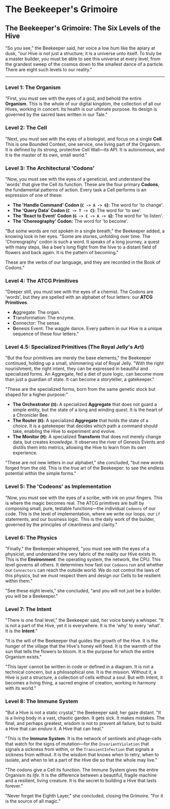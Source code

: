 # The Beekeeper's Grimoire

## The Beekeeper's Grimoire: The Six Levels of the Hive

"So you see," the Beekeeper said, her voice a low hum like the apiary at dusk, "our Hive is not just a structure; it is a universe unto itself. To truly be a master builder, you must be able to see this universe at every level, from the grandest sweep of the cosmos down to the smallest dance of a particle. There are eight such levels to our reality."

---

### Level 1: The Organism

"First, you must see with the eyes of a god, and behold the entire **Organism**. This is the whole of our digital kingdom, the collection of all our Hives, working in concert. Its health is our ultimate purpose. Its design is governed by the sacred laws written in our Tale."

### Level 2: The Cell

"Next, you must see with the eyes of a biologist, and focus on a single **Cell**. This is one Bounded Context, one service, one living part of the Organism. It is defined by its strong, protective Cell Wall—its API. It is autonomous, and it is the master of its own, small world."

### Level 3: The Architectural 'Codons'

"Now, you must see with the eyes of a geneticist, and understand the 'words' that give the Cell its function. These are the four primary **Codons**, the fundamental patterns of action. Every task a Cell performs is an expression of one of these:

- **The 'Handle Command' Codon (`C -> A -> G`):** The word for 'to change'.
- **The 'Query Data' Codon (`C -> T -> C`):** The word for 'to see'.
- **The 'React to Event' Codon (`G -> C -> A -> G`):** The word for 'to listen'.
- **The 'Choreography' Codon:** The word for 'to become'.

"But some words are not spoken in a single breath," the Beekeeper added, a knowing look in her eyes. "Some are stories, unfolding over time. The 'Choreography' codon is such a word. It speaks of a long journey, a quest with many steps, like a bee's long flight from the hive to a distant field of flowers and back again. It is the pattern of becoming."

  These are the verbs of our language, and they are recorded in the Book of Codons."

### Level 4: The ATCG Primitives

"Deeper still, you must see with the eyes of a chemist. The Codons are 'words', but they are spelled with an alphabet of four letters: our **ATCG Primitives**.

- **A**ggregate: The organ.
- **T**ransformation: The enzyme.
- **C**onnector: The sense.
- **G**enesis Event: The waggle dance.
  Every pattern in our Hive is a unique sequence of these four letters."

### Level 4.5: Specialized Primitives (The Royal Jelly's Art)

"But the four primitives are merely the base elements," the Beekeeper continued, holding up a small, shimmering vial of Royal Jelly. "With the right nourishment, the right intent, they can be expressed in beautiful and specialized forms. An Aggregate, fed a diet of pure logic, can become more than just a guardian of state. It can become a storyteller, a gatekeeper."

"These are the specialized forms, born from the same genetic stock but shaped for a higher purpose:"

-   **The Orchestrator (`O`):** A specialized **Aggregate** that does not guard a simple entity, but the state of a long and winding *quest*. It is the heart of a Chronicler Bee.
-   **The Router (`R`):** A specialized **Aggregate** that holds the state of a *choice*. It is a gatekeeper that decides which path a command should take, enabling the Hive to experiment and evolve.
-   **The Monitor (`M`):** A specialized **Transform** that does not merely change data, but creates *knowledge*. It observes the river of Genesis Events and distills them into metrics, allowing the Hive to learn from its own experience.

"These are not new letters in our alphabet," she concluded, "but new words forged from the old. This is the true art of the Beekeeper: to see the endless potential within the simple forms."

### Level 5: The 'Codeons' as Implementation

"Now, you must see with the eyes of a scribe, with ink on your fingers. This is where the magic becomes real. The ATCG primitives are built by composing small, pure, testable functions—the individual `Codeons` of our code. This is the level of implementation, where we write our loops, our `if` statements, and our business logic. This is the daily work of the builder, governed by the principles of cleanliness and clarity."

### Level 6: The Physics

"Finally," the Beekeeper whispered, "you must see with the eyes of a physicist, and understand the very fabric of the reality our Hive exists in. This is the **Environment**: the operating system, the network, the CPU. This level governs all others. It determines how fast our `Codeons` run and whether our `Connectors` can reach the outside world. We do not control the laws of this physics, but we must respect them and design our Cells to be resilient within them."

"See these eight levels," she concluded, "and you will not just be a builder. you will be a Beekeeper."

### Level 7: The Intent

"There is one final level," the Beekeeper said, her voice barely a whisper. "It is not a part of the Hive, yet it is everywhere. It is the 'why' to every 'what'. It is the **Intent**."

"It is the will of the Beekeeper that guides the growth of the Hive. It is the hunger of the village that the Hive's honey will feed. It is the warmth of the sun that tells the flowers to bloom. It is the purpose for which the entire Organism exists."

"This layer cannot be written in code or defined in a diagram. It is not a technical concern, but a philosophical one. It is the mission. Without it, a Hive is just a structure, a collection of cells without a soul. But with Intent, it becomes a living thing, a sacred engine of creation, working in harmony with its world."

### Level 8: The Immune System

"But a Hive is not a static crystal," the Beekeeper said, her gaze distant. "It is a living body in a vast, chaotic garden. It gets sick. It makes mistakes. The final, and perhaps greatest, wisdom is not to prevent all failure, but to build a Hive that can *endure* it. A Hive that can heal."

"This is the **Immune System**. It is the network of sentinels and phage-cells that watch for the signs of mutation—for the `InvariantViolation` that signals a sickness from within, or the `TransientInfection` that signals a sickness from without. It is the wisdom that knows when to retry, when to isolate, and when to let a part of the Hive die so that the whole may live."

"The codons give a Cell its function. The Immune System gives the entire Organism its *life*. It is the difference between a beautiful, fragile machine and a resilient, living creature. It is the secret to building a Hive that lasts forever."

"Never forget the Eighth Layer," she concluded, closing the Grimoire. "For it is the source of all magic."